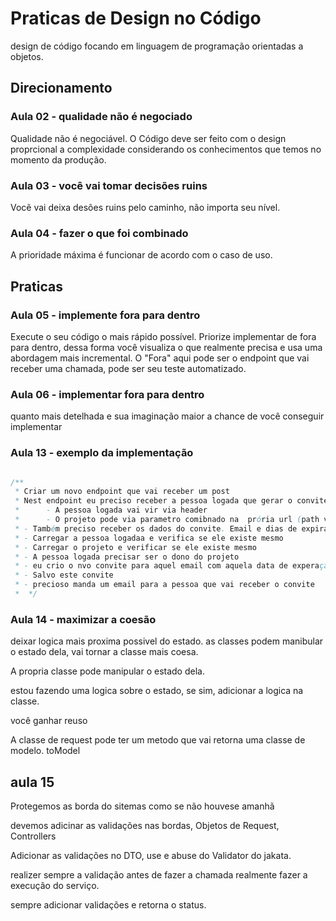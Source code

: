 # Praticas de Design no Código

design de código focando em linguagem de programação orientadas a objetos.



## Direcionamento

### Aula 02 - qualidade não é negociado

Qualidade não é negociável. O Código deve ser feito com o design proprcional a complexidade considerando os conhecimentos que temos no momento da produção.

### Aula 03 - você vai tomar decisões ruins

Vocẽ vai deixa desões ruins pelo caminho, não importa seu nível.

### Aula 04 - fazer o que foi combinado

A prioridade máxima é funcionar de acordo com o caso de uso.

## Praticas

### Aula 05 - implemente fora para dentro

Execute o seu código o mais rápido possível. Priorize implementar de fora para dentro, dessa forma você visualiza o que realmente precisa e usa uma  abordagem mais incremental. O "Fora" aqui pode ser o endpoint que vai receber uma chamada, pode ser seu teste automatizado.

### Aula 06 - implementar fora para dentro

quanto mais detelhada e sua imaginação maior a chance de você conseguir implementar

### Aula 13 - exemplo da implementação

``` java

/**
 * Criar um novo endpoint que vai receber um post
 * Nest endpoint eu preciso receber a pessoa logada que gerar o convite e também o  projeto
 *  	- A pessoa logada vai vir via header
 * 		- O projeto pode via parametro comibnado na  prória url (path variable)
 * - Também preciso receber os dados do convite. Email e dias de expiração
 * - Carregar a pessoa logadaa e verifica se ele existe mesmo
 * - Carregar o projeto e verificar se ele existe mesmo
 * - A pessoa logada precisar ser o dono do projeto
 * - eu crio o nvo convite para aquel email com aquela data de experação
 * - Salvo este convite
 * - precioso manda um email para a pessoa que vai receber o convite
 *  */
```

### Aula 14 - maximizar a coesão

deixar logica mais proxima possivel do estado. as classes podem manibular o estado dela, vai tornar a classe mais coesa.

A propria classe pode manipular o estado dela.

estou fazendo uma logica sobre o estado, se sim, adicionar a logica na classe.

você ganhar reuso

A classe de request pode ter um metodo que vai retorna uma classe de modelo. toModel

## aula 15

Protegemos as borda do sitemas como se não houvese amanhã

devemos adicinar as validações nas bordas, Objetos de Request, Controllers


Adicionar as validações no DTO, use e abuse do Validator do jakata.

realizer sempre a validação antes de fazer a chamada realmente fazer a execução do serviço.

sempre adicionar validações e retorna o status.

